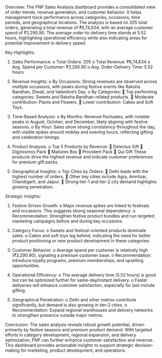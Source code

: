 Overview:
The FNP Sales Analysis dashboard provides a consolidated view of order trends, revenue generation, and customer behavior. It helps management track performance across categories, occasions, time periods, and geographical locations. The analysis is based on 205 total orders, generating a total revenue of ₹6,74,634, with an average customer spend of ₹3,290.90.
The average order-to-delivery time stands at 5.52 hours, highlighting operational efficiency while also indicating areas for potential improvement in delivery speed.

Key Highlights:
1.	Sales Performance:
o	Total Orders: 205
o	Total Revenue: ₹6,74,634
o	Avg. Spend per Customer: ₹3,290.90
o	Avg. Order-Delivery Time: 5.52 hours

2.	Revenue Insights:
o	By Occasions: Strong revenues are observed across multiple occasions, with peaks during festive events like Raksha Bandhan, Diwali, and Valentine’s Day.
o	By Categories:
	Top performing categories: Sweets and Raksha Bandhan-related products.
	Moderate contribution: Plants and Flowers.
	Lower contribution: Cakes and Soft Toys.

3.	Time-Based Analysis:
o	By Months: Revenue fluctuates, with notable peaks in August, October, and December, likely aligning with festive seasons.
o	By Hour: Sales show strong consistency throughout the day, with visible spikes around midday and evening hours, reflecting gifting and celebration timings.

4.	Product Analysis:
o	Top 5 Products by Revenue:
	Delectus Gift
	Digimismos Pack
	Maliores Box
	Provident Pack
	Qui Gift
These products drive the highest revenue and indicate customer preferences for premium gift packs.

5.	Geographical Insights:
o	Top Cities by Orders:
	Delhi leads with the highest number of orders.
	Other key cities include Agra, Amritsar, Chandigarh, and Jaipur.
	Strong tier-1 and tier-2 city demand highlights growing penetration.

Strategic Insights:
1.	Festive-Driven Growth:
o	Major revenue spikes are linked to festivals and occasions. This suggests strong seasonal dependency.
o	Recommendation: Strengthen festive product bundles and run targeted marketing campaigns before and during key occasions.

2.	Category Focus:
o	Sweets and festival-oriented products dominate sales.
o	Cakes and soft toys lag behind, indicating the need for better product positioning or new product development in these categories.

3.	Customer Behavior:
o	Average spend per customer is relatively high (₹3,290.90), signaling a premium customer base.
o	Recommendation: Introduce loyalty programs, premium memberships, and upselling opportunities.

4.	Operational Efficiency:
o	The average delivery time (5.52 hours) is good but can be optimized further for same-day/instant delivery.
o	Faster deliveries will enhance customer satisfaction, especially for last-minute gifting.

5.	Geographical Penetration:
o	Delhi and other metros contribute significantly, but demand is also growing in tier-2 cities.
o	Recommendation: Expand regional warehouses and delivery networks to strengthen presence outside major metros.

Conclusion:
The sales analysis reveals robust growth potential, driven primarily by festive seasons and premium product demand. With targeted efforts in category development, regional expansion, and delivery optimization, FNP can further enhance customer satisfaction and revenue.
This dashboard provides actionable insights to support strategic decision-making for marketing, product development, and operations.
